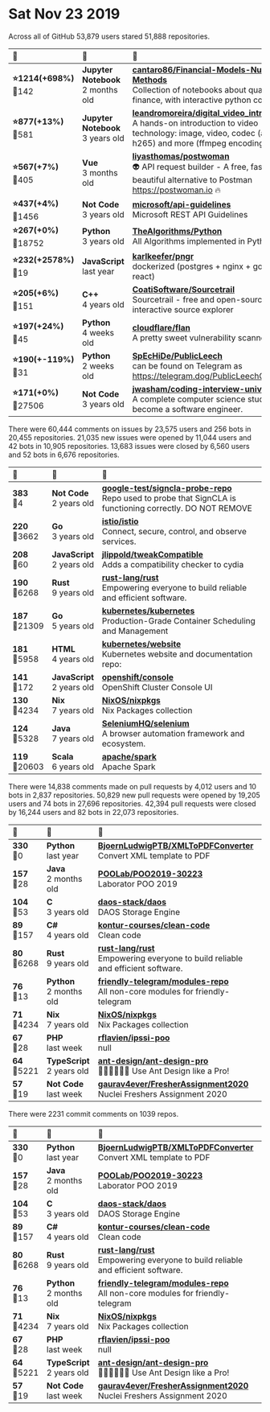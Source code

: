 # Sat Nov 23 2019

Across all of GitHub 53,879 users stared 
51,888 repositories. 

| :page_with_curl: | :calendar: | :page_with_curl: |
| :--- | :--- | :--- |
| **:star:1214(+698%)**<br>:twisted_rightwards_arrows:142 | **Jupyter Notebook**<br>2 months old | **[cantaro86/Financial-Models-Numerical-Methods](https://github.com/cantaro86/Financial-Models-Numerical-Methods)**<br>Collection of notebooks about quantitative finance, with interactive python code. |
| **:star:877(+13%)**<br>:twisted_rightwards_arrows:581 | **Jupyter Notebook**<br>3 years old | **[leandromoreira/digital_video_introduction](https://github.com/leandromoreira/digital_video_introduction)**<br>A hands-on introduction to video technology: image, video, codec (av1, vp9, h265) and more (ffmpeg encoding). |
| **:star:567(+7%)**<br>:twisted_rightwards_arrows:405 | **Vue**<br>3 months old | **[liyasthomas/postwoman](https://github.com/liyasthomas/postwoman)**<br>👽 API request builder - A free, fast, and beautiful alternative to Postman https://postwoman.io 🔥 |
| **:star:437(+4%)**<br>:twisted_rightwards_arrows:1456 | **Not Code**<br>3 years old | **[microsoft/api-guidelines](https://github.com/microsoft/api-guidelines)**<br>Microsoft REST API Guidelines |
| **:star:267(+0%)**<br>:twisted_rightwards_arrows:18752 | **Python**<br>3 years old | **[TheAlgorithms/Python](https://github.com/TheAlgorithms/Python)**<br>All Algorithms implemented in Python |
| **:star:232(+2578%)**<br>:twisted_rightwards_arrows:19 | **JavaScript**<br>last year | **[karlkeefer/pngr](https://github.com/karlkeefer/pngr)**<br>dockerized (postgres + nginx + golang + react) |
| **:star:205(+6%)**<br>:twisted_rightwards_arrows:151 | **C++**<br>4 years old | **[CoatiSoftware/Sourcetrail](https://github.com/CoatiSoftware/Sourcetrail)**<br>Sourcetrail - free and open-source interactive source explorer |
| **:star:197(+24%)**<br>:twisted_rightwards_arrows:45 | **Python**<br>4 weeks old | **[cloudflare/flan](https://github.com/cloudflare/flan)**<br>A pretty sweet vulnerability scanner |
| **:star:190(+-119%)**<br>:twisted_rightwards_arrows:31 | **Python**<br>2 weeks old | **[SpEcHiDe/PublicLeech](https://github.com/SpEcHiDe/PublicLeech)**<br>can be found on Telegram as https://telegram.dog/PublicLeechGroup |
| **:star:171(+0%)**<br>:twisted_rightwards_arrows:27506 | **Not Code**<br>3 years old | **[jwasham/coding-interview-university](https://github.com/jwasham/coding-interview-university)**<br>A complete computer science study plan to become a software engineer. |

There were 60,444 comments on issues by 23,575 users and 256 bots in 20,455 repositories.
21,035 new issues were opened by 11,044 users and 42 bots in 10,905 repositories.
13,683 issues were closed by 6,560 users and 52 bots in 6,676 repositories.

| :speech_balloon: | :calendar: | :page_with_curl: |
| :--- | :--- | :--- |
| **383**<br>:twisted_rightwards_arrows:4 | **Not Code**<br>2 years old | **[google-test/signcla-probe-repo](https://github.com/google-test/signcla-probe-repo)**<br>Repo used to probe that SignCLA is functioning correctly.  DO NOT REMOVE |
| **220**<br>:twisted_rightwards_arrows:3662 | **Go**<br>3 years old | **[istio/istio](https://github.com/istio/istio)**<br>Connect, secure, control, and observe services. |
| **208**<br>:twisted_rightwards_arrows:60 | **JavaScript**<br>2 years old | **[jlippold/tweakCompatible](https://github.com/jlippold/tweakCompatible)**<br>Adds a compatibility checker to cydia |
| **190**<br>:twisted_rightwards_arrows:6268 | **Rust**<br>9 years old | **[rust-lang/rust](https://github.com/rust-lang/rust)**<br>Empowering everyone to build reliable and efficient software. |
| **187**<br>:twisted_rightwards_arrows:21309 | **Go**<br>5 years old | **[kubernetes/kubernetes](https://github.com/kubernetes/kubernetes)**<br>Production-Grade Container Scheduling and Management |
| **181**<br>:twisted_rightwards_arrows:5958 | **HTML**<br>4 years old | **[kubernetes/website](https://github.com/kubernetes/website)**<br>Kubernetes website and documentation repo:  |
| **141**<br>:twisted_rightwards_arrows:172 | **JavaScript**<br>2 years old | **[openshift/console](https://github.com/openshift/console)**<br>OpenShift Cluster Console UI |
| **130**<br>:twisted_rightwards_arrows:4234 | **Nix**<br>7 years old | **[NixOS/nixpkgs](https://github.com/NixOS/nixpkgs)**<br>Nix Packages collection |
| **124**<br>:twisted_rightwards_arrows:5328 | **Java**<br>7 years old | **[SeleniumHQ/selenium](https://github.com/SeleniumHQ/selenium)**<br>A browser automation framework and ecosystem. |
| **119**<br>:twisted_rightwards_arrows:20603 | **Scala**<br>6 years old | **[apache/spark](https://github.com/apache/spark)**<br>Apache Spark |

There were 14,838 comments made on pull requests by 4,012 users and 10 bots in 2,837 repositories.
50,829 new pull requests were opened by 19,205 users and 74 bots in 27,696 repositories.
42,394 pull requests were closed by 16,244 users and 82 bots in 22,073 repositories.

| :speech_balloon: | :calendar: | :page_with_curl: |
| :--- | :--- | :--- |
| **330**<br>:twisted_rightwards_arrows:0 | **Python**<br>last year | **[BjoernLudwigPTB/XMLToPDFConverter](https://github.com/BjoernLudwigPTB/XMLToPDFConverter)**<br>Convert XML template to PDF |
| **157**<br>:twisted_rightwards_arrows:28 | **Java**<br>2 months old | **[POOLab/POO2019-30223](https://github.com/POOLab/POO2019-30223)**<br>Laborator POO 2019 |
| **104**<br>:twisted_rightwards_arrows:53 | **C**<br>3 years old | **[daos-stack/daos](https://github.com/daos-stack/daos)**<br>DAOS Storage Engine |
| **89**<br>:twisted_rightwards_arrows:157 | **C#**<br>4 years old | **[kontur-courses/clean-code](https://github.com/kontur-courses/clean-code)**<br>Clean code |
| **80**<br>:twisted_rightwards_arrows:6268 | **Rust**<br>9 years old | **[rust-lang/rust](https://github.com/rust-lang/rust)**<br>Empowering everyone to build reliable and efficient software. |
| **76**<br>:twisted_rightwards_arrows:13 | **Python**<br>2 months old | **[friendly-telegram/modules-repo](https://github.com/friendly-telegram/modules-repo)**<br>All non-core modules for friendly-telegram |
| **71**<br>:twisted_rightwards_arrows:4234 | **Nix**<br>7 years old | **[NixOS/nixpkgs](https://github.com/NixOS/nixpkgs)**<br>Nix Packages collection |
| **67**<br>:twisted_rightwards_arrows:28 | **PHP**<br>last week | **[rflavien/ipssi-poo](https://github.com/rflavien/ipssi-poo)**<br>null |
| **64**<br>:twisted_rightwards_arrows:5221 | **TypeScript**<br>2 years old | **[ant-design/ant-design-pro](https://github.com/ant-design/ant-design-pro)**<br>👨🏻‍💻👩🏻‍💻 Use Ant Design like a Pro! |
| **57**<br>:twisted_rightwards_arrows:19 | **Not Code**<br>last week | **[gaurav4ever/FresherAssignment2020](https://github.com/gaurav4ever/FresherAssignment2020)**<br>Nuclei Freshers Assignment 2020 |

There were 2231 commit comments on 1039 repos.

| :speech_balloon: | :calendar: | :page_with_curl: |
| :--- | :--- | :--- |
| **330**<br>:twisted_rightwards_arrows:0 | **Python**<br>last year | **[BjoernLudwigPTB/XMLToPDFConverter](https://github.com/BjoernLudwigPTB/XMLToPDFConverter)**<br>Convert XML template to PDF |
| **157**<br>:twisted_rightwards_arrows:28 | **Java**<br>2 months old | **[POOLab/POO2019-30223](https://github.com/POOLab/POO2019-30223)**<br>Laborator POO 2019 |
| **104**<br>:twisted_rightwards_arrows:53 | **C**<br>3 years old | **[daos-stack/daos](https://github.com/daos-stack/daos)**<br>DAOS Storage Engine |
| **89**<br>:twisted_rightwards_arrows:157 | **C#**<br>4 years old | **[kontur-courses/clean-code](https://github.com/kontur-courses/clean-code)**<br>Clean code |
| **80**<br>:twisted_rightwards_arrows:6268 | **Rust**<br>9 years old | **[rust-lang/rust](https://github.com/rust-lang/rust)**<br>Empowering everyone to build reliable and efficient software. |
| **76**<br>:twisted_rightwards_arrows:13 | **Python**<br>2 months old | **[friendly-telegram/modules-repo](https://github.com/friendly-telegram/modules-repo)**<br>All non-core modules for friendly-telegram |
| **71**<br>:twisted_rightwards_arrows:4234 | **Nix**<br>7 years old | **[NixOS/nixpkgs](https://github.com/NixOS/nixpkgs)**<br>Nix Packages collection |
| **67**<br>:twisted_rightwards_arrows:28 | **PHP**<br>last week | **[rflavien/ipssi-poo](https://github.com/rflavien/ipssi-poo)**<br>null |
| **64**<br>:twisted_rightwards_arrows:5221 | **TypeScript**<br>2 years old | **[ant-design/ant-design-pro](https://github.com/ant-design/ant-design-pro)**<br>👨🏻‍💻👩🏻‍💻 Use Ant Design like a Pro! |
| **57**<br>:twisted_rightwards_arrows:19 | **Not Code**<br>last week | **[gaurav4ever/FresherAssignment2020](https://github.com/gaurav4ever/FresherAssignment2020)**<br>Nuclei Freshers Assignment 2020 |

